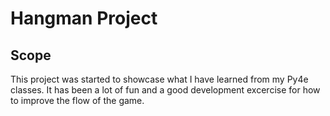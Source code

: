 # Hangman Project

## Scope
This project was started to showcase what I have learned from my Py4e classes.
It has been a lot of fun and a good development excercise for how to improve the flow of the game.
